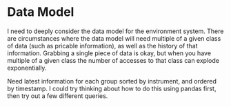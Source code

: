 # Data Model

I need to deeply consider the data model for the environment system. There are circumstances where the data model will need multiple of a given class of data (such as pricable information), as well as the history of that information. Grabbing a single piece of data is okay, but when you have multiple of a given class the number of accesses to that class can explode exponentially. 


Need latest information for each group sorted by instrument, and ordered by timestamp. I could try thinking about how to do this using pandas first, then try out a few different queries.


